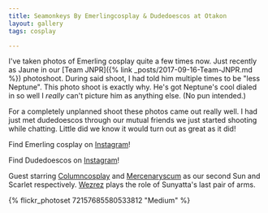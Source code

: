 ```yaml
---
title: Seamonkeys By Emerlingcosplay & Dudedoescos at Otakon
layout: gallery
tags: cosplay

---
```


I've taken photos of Emerling cosplay quite a few times now. Just recently as Jaune in our [Team JNPR]({% link _posts/2017-09-16-Team-JNPR.md %}) photoshoot. During said shoot, I had told him multiple times to be "less Neptune". This photo shoot is exactly why. He's got Neptune's cool dialed in so well I *really* can't picture him as anything else. (No pun intended.) 

For a completely unplanned shoot these photos came out really well. I had just met dudedoescos through our mutual friends we just started shooting while chatting. Little did we know it would turn out as great as it did!

Find Emerling cosplay on [Instagram](https://www.instagram.com/emerlingcosplay/)!

Find Dudedoescos on [Instagram](https://www.instagram.com/dudedoescos/)!

Guest starring [Columncosplay](https://www.instagram.com/columncosplay/) and [Mercenaryscum](https://www.instagram.com/mercenaryscum/) as our second Sun and Scarlet respectively. [Wezrez](https://www.instagram.com/wezrez/) plays the role of Sunyatta's last pair of arms. 

{% flickr_photoset 72157685580533812 "Medium" %}